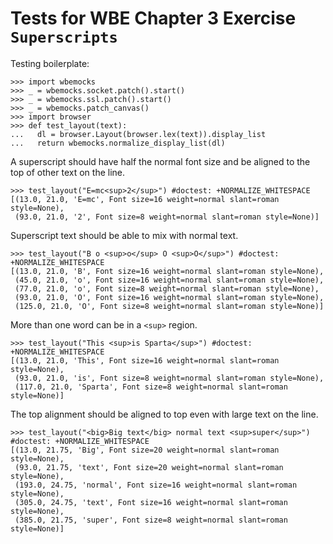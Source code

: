 Tests for WBE Chapter 3 Exercise `Superscripts`
==============================================

Testing boilerplate:

    >>> import wbemocks
    >>> _ = wbemocks.socket.patch().start()
    >>> _ = wbemocks.ssl.patch().start()
    >>> _ = wbemocks.patch_canvas()
    >>> import browser
    >>> def test_layout(text):
    ...   dl = browser.Layout(browser.lex(text)).display_list
    ...   return wbemocks.normalize_display_list(dl)

A superscript should have half the normal font size and be aligned to
the top of other text on the line.

    >>> test_layout("E=mc<sup>2</sup>") #doctest: +NORMALIZE_WHITESPACE
    [(13.0, 21.0, 'E=mc', Font size=16 weight=normal slant=roman style=None),
     (93.0, 21.0, '2', Font size=8 weight=normal slant=roman style=None)]

Superscript text should be able to mix with normal text.

    >>> test_layout("B o <sup>o</sup> O <sup>O</sup>") #doctest: +NORMALIZE_WHITESPACE
    [(13.0, 21.0, 'B', Font size=16 weight=normal slant=roman style=None), 
     (45.0, 21.0, 'o', Font size=16 weight=normal slant=roman style=None), 
     (77.0, 21.0, 'o', Font size=8 weight=normal slant=roman style=None), 
     (93.0, 21.0, 'O', Font size=16 weight=normal slant=roman style=None), 
     (125.0, 21.0, 'O', Font size=8 weight=normal slant=roman style=None)]

More than one word can be in a `<sup>` region.

    >>> test_layout("This <sup>is Sparta</sup>") #doctest: +NORMALIZE_WHITESPACE
    [(13.0, 21.0, 'This', Font size=16 weight=normal slant=roman style=None),
     (93.0, 21.0, 'is', Font size=8 weight=normal slant=roman style=None),
     (117.0, 21.0, 'Sparta', Font size=8 weight=normal slant=roman style=None)]

The top alignment should be aligned to top even with large text on the line.

    >>> test_layout("<big>Big text</big> normal text <sup>super</sup>") #doctest: +NORMALIZE_WHITESPACE
    [(13.0, 21.75, 'Big', Font size=20 weight=normal slant=roman style=None),
     (93.0, 21.75, 'text', Font size=20 weight=normal slant=roman style=None),
     (193.0, 24.75, 'normal', Font size=16 weight=normal slant=roman style=None),
     (305.0, 24.75, 'text', Font size=16 weight=normal slant=roman style=None), 
     (385.0, 21.75, 'super', Font size=8 weight=normal slant=roman style=None)]
